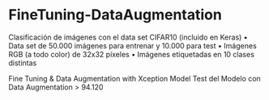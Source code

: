 # FineTuning-DataAugmentation

Clasificación de imágenes con el data set CIFAR10 (incluido en Keras)
• Data set de 50.000 imágenes para entrenar y 10.000 para test
• Imágenes RGB (a todo color) de 32x32 píxeles
• Imágenes etiquetadas en 10 clases distintas

Fine Tuning & Data Augmentation with Xception Model
Test del Modelo con Data Augmentation > 94.120
